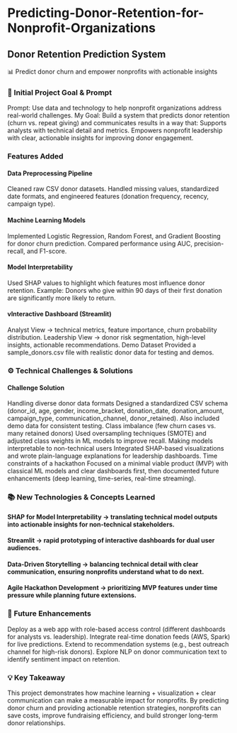 # Predicting-Donor-Retention-for-Nonprofit-Organizations
## Donor Retention Prediction System
📊 Predict donor churn and empower nonprofits with actionable insights
### 🎯 Initial Project Goal & Prompt
Prompt: Use data and technology to help nonprofit organizations address real-world challenges.
My Goal: Build a system that predicts donor retention (churn vs. repeat giving) and communicates results in a way that:
Supports analysts with technical detail and metrics.
Empowers nonprofit leadership with clear, actionable insights for improving donor engagement.
### Features Added
#### Data Preprocessing Pipeline
   Cleaned raw CSV donor datasets.
   Handled missing values, standardized date formats, and engineered features (donation frequency, recency, campaign type).
#### Machine Learning Models
Implemented Logistic Regression, Random Forest, and Gradient Boosting for donor churn prediction.
Compared performance using AUC, precision-recall, and F1-score.
#### Model Interpretability
Used SHAP values to highlight which features most influence donor retention.
Example: Donors who give within 90 days of their first donation are significantly more likely to return.
#### vInteractive Dashboard (Streamlit)
Analyst View → technical metrics, feature importance, churn probability distribution.
Leadership View → donor risk segmentation, high-level insights, actionable recommendations.
Demo Dataset
Provided a sample_donors.csv file with realistic donor data for testing and demos.
### ⚙️ Technical Challenges & Solutions
#### Challenge	Solution
Handling diverse donor data formats	Designed a standardized CSV schema (donor_id, age, gender, income_bracket, donation_date, donation_amount, campaign_type, communication_channel, donor_retained). Also included demo data for consistent testing.
Class imbalance (few churn cases vs. many retained donors)	Used oversampling techniques (SMOTE) and adjusted class weights in ML models to improve recall.
Making models interpretable to non-technical users	Integrated SHAP-based visualizations and wrote plain-language explanations for leadership dashboards.
Time constraints of a hackathon	Focused on a minimal viable product (MVP) with classical ML models and clear dashboards first, then documented future enhancements (deep learning, time-series, real-time streaming).
### 📚 New Technologies & Concepts Learned
#### SHAP for Model Interpretability → translating technical model outputs into actionable insights for non-technical stakeholders.
#### Streamlit → rapid prototyping of interactive dashboards for dual user audiences.
#### Data-Driven Storytelling → balancing technical detail with clear communication, ensuring nonprofits understand what to do next.
#### Agile Hackathon Development → prioritizing MVP features under time pressure while planning future extensions.
### 🚀 Future Enhancements
Deploy as a web app with role-based access control (different dashboards for analysts vs. leadership).
Integrate real-time donation feeds (AWS, Spark) for live predictions.
Extend to recommendation systems (e.g., best outreach channel for high-risk donors).
Explore NLP on donor communication text to identify sentiment impact on retention.
### 💡 Key Takeaway
This project demonstrates how machine learning + visualization + clear communication can make a measurable impact for nonprofits. By predicting donor churn and providing actionable retention strategies, nonprofits can save costs, improve fundraising efficiency, and build stronger long-term donor relationships.
